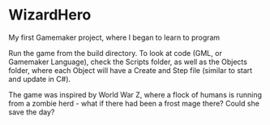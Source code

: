 # WizardHero
My first Gamemaker project, where I began to learn to program

Run the game from the build directory. To look at code (GML, or Gamemaker Language), check the Scripts folder, as well as the Objects folder, where each Object will have a Create and Step file (similar to start and update in C#).

The game was inspired by World War Z, where a flock of humans is running from a zombie herd - what if there had been a frost mage there? Could she save the day?
